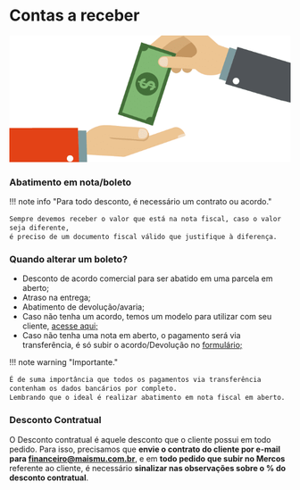 # Contas a receber

![contasareceber](/assets/images/contas_a_receber1.png#center)

### Abatimento em nota/boleto

!!! note info "Para todo desconto, é necessário um contrato ou acordo."

    Sempre devemos receber o valor que está na nota fiscal, caso o valor seja diferente, 
    é preciso de um documento fiscal válido que justifique à diferença.

### Quando alterar um boleto? 

- Desconto de acordo comercial para ser abatido em uma parcela em aberto;
- Atraso na entrega;
- Abatimento de devolução/avaria;
- Caso não tenha um acordo, temos um modelo para utilizar com seu cliente, [acesse aqui;](https://docs.google.com/spreadsheets/d/176ry_N9R6YiHd7y4VOKFMjMv1Jh7WGTG/edit#gid=1992326151)
- Caso não tenha uma nota em aberto, o pagamento será via transferência, é só subir o acordo/Devolução no [formulário;](https://docs.google.com/forms/d/e/1FAIpQLSerzIlouy5DkisGHG8GG8hnIYg7KSi5jjxD2kX_8k0ctx7iVg/viewform)

!!! note warning "Importante."

    É de suma importância que todos os pagamentos via transferência contenham os dados bancários por completo.
    Lembrando que o ideal é realizar abatimento em nota fiscal em aberto.

### Desconto Contratual

O Desconto contratual é aquele desconto que o cliente possui em todo pedido.
Para isso, precisamos que **envie o contrato do cliente por e-mail para financeiro@maismu.com.br**, e em **todo pedido que subir no Mercos** referente ao cliente, é necessário **sinalizar nas observações sobre o % do desconto contratual**.